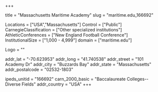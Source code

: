 
+++

title = "Massachusetts Maritime Academy"
slug = "maritime.edu_166692"

Locations = ["USA","Massachusetts"]
Control = ["Public"]
CarnegieClassification = ["Other specialized institutions"]
AthleticConferences = ["New England Football Conference"]
InstitutionalSize = ["1,000 - 4,999"]
domain = ["maritime.edu"]

Logo = ""

addr_lat = "-70.623953"
addr_long = "41.740538"
addr_street = "101 Academy Dr"
addr_city = "Buzzards Bay"
addr_state = "Massachusetts"
addr_postalcode = "02532-1803"

ipeds_unitid = "166692"
carn_2000_basic = "Baccalaureate Colleges--Diverse Fields"
addr_country = "USA"
+++
    
